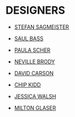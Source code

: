 # DESIGNERS

- [STEFAN SAGMEISTER](../../../LEVEL-4/ART-%26-DESIGN/DESIGN/DESIGNERS/STEFAN-SAGMEISTER.md)
<!-- https://en.wikipedia.org/wiki/Stefan_Sagmeister -->
<!-- https://sagmeister.com/ -->

- [SAUL BASS](../../../LEVEL-4/ART-%26-DESIGN/DESIGN/DESIGNERS/SAUL-BASS.md)
<!-- https://en.wikipedia.org/wiki/Saul_Bass -->

- [PAULA SCHER](../../../LEVEL-4/ART-%26-DESIGN/DESIGN/DESIGNERS/PAULA-SCHER.md)
<!-- https://en.wikipedia.org/wiki/Paula_Scher -->

- [NEVILLE BRODY](../../../LEVEL-4/ART-%26-DESIGN/DESIGN/DESIGNERS/NEVILLE-BRODY.md)
<!-- https://en.wikipedia.org/wiki/Neville_Brody -->

- [DAVID CARSON](../../../LEVEL-4/ART-%26-DESIGN/DESIGN/DESIGNERS/DAVID-CARSON.md)
<!-- https://en.wikipedia.org/wiki/David_Carson_(graphic_designer) -->

- [CHIP KIDD](../../../LEVEL-4/ART-%26-DESIGN/DESIGN/DESIGNERS/CHIP-KIDD.md)
<!-- https://en.wikipedia.org/wiki/Chip_Kidd -->
<!-- http://chipkidd.com/home/ -->

- [JESSICA WALSH](../../../LEVEL-4/ART-%26-DESIGN/DESIGN/DESIGNERS/JESSICA-WALSH.md)
<!-- https://en.wikipedia.org/wiki/Jessica_Walsh -->
<!-- https://andwalsh.com/ -->

- [MILTON GLASER](../../../LEVEL-4/ART-%26-DESIGN/DESIGN/DESIGNERS/MILTON-GLASER.md)
<!-- https://en.wikipedia.org/wiki/Milton_Glaser -->